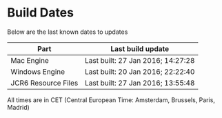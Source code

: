 # Build Dates

Below are the last known dates to updates

Part | Last build update
-----|-----
Mac Engine | Last built: 27 Jan 2016; 14:27:28
Windows Engine | Last built: 20 Jan 2016; 22:22:40
JCR6 Resource Files | Last built: 27 Jan 2016; 13:55:48
All times are in CET (Central European Time: Amsterdam, Brussels, Paris, Madrid)



